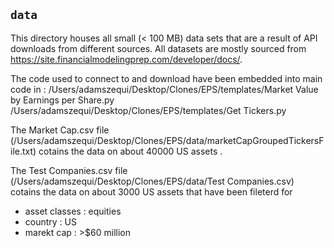 ## `data`
This directory houses all small (< 100 MB) data sets that are a result of API downloads from different sources. All datasets are mostly sourced from https://site.financialmodelingprep.com/developer/docs/. 

The  code used to connect to and download  have been embedded into main code in :
/Users/adamszequi/Desktop/Clones/EPS/templates/Market Value by Earnings per Share.py
/Users/adamszequi/Desktop/Clones/EPS/templates/Get Tickers.py

The Market Cap.csv file (/Users/adamszequi/Desktop/Clones/EPS/data/marketCapGroupedTickersFile.txt) cotains the data on about 40000 US assets .


The Test Companies.csv file (/Users/adamszequi/Desktop/Clones/EPS/data/Test Companies.csv) cotains the data on about 3000 US assets that have been fileterd for 
* asset classes : equities 
* country : US 
* marekt cap : >$60 million

